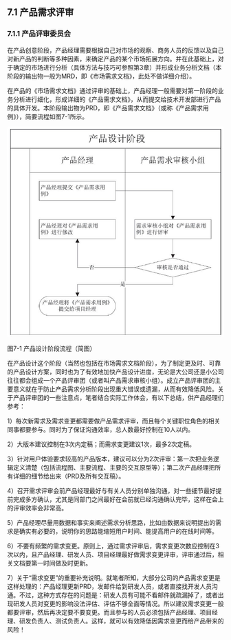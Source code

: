 ## 7.1 产品需求评审

### 7.1.1 产品评审委员会

在产品创意阶段，产品经理需要根据自己对市场的观察、商务人员的反馈以及自己对新产品的判断等多种因素，来确定产品的某个市场拓展方向。并在此基础上，对于确定的市场进行分析（具体方法与技巧可参照第3章）并形成业务分析文档（本阶段的输出物一般为MRD，即《市场需求文档》，此处不做详细介绍）。

在产品的《市场需求文档》通过评审的基础上，产品经理一般需要对第一阶段的业务分析进行细化，形成详细的《产品需求文档》，从而提交给技术开发部进行产品的具体开发。本阶段输出物为PRD，即《产品需求文档》（或称《产品需求用例》），简要流程如图7-1所示。

![](images/image01520_jpeg)

图7-1 产品设计阶段流程（简图）

在产品设计这个阶段（当然也包括在市场需求文档阶段），为了制定更及时、可靠的产品设计方案，同时也为了有效地加快产品设计进度，无论是大公司还是小公司往往都会组成一个产品评审团（或者叫产品需求审核小组）。成立产品评审团的主要意义就在于防止产品需求分析阶段出现重大错误或遗漏，从而有效降低风险。关于产品评审团的一些注意点，笔者结合实际工作体会，有以下总结，供产品经理们参考：

1）每次新需求及需求变更都需要做产品需求评审，而且每个关键职位角色的相关同事都要参与。同时为了保证沟通效率，总人数最好控制在10人以内。

2）大版本建议控制在3次内定稿；而需求变更建议1次，最多2次定稿。

3）针对用户体验要求较高的产品版本，建议可以分为2次评审：第一次把业务逻辑定义清楚（包括流程图、主要流程、主要的交互原型等）；第二次产品经理把所有详细的细节给出来（PRD及所有交互稿）。

4）召开需求评审会前产品经理最好与有关人员分别单独沟通，对一些细节最好提前完成多方确认，尤其是同部门之间最好在会前就已经沟通确认完毕，这样在会上的评审效率会非常高。

5）产品经理尽量用数据和事实来阐述需求分析思路，比如由数据来说明提出的需求是确实有必要的，说明你的思路能缩短用户时间、能提高用户的在线时间等。

6）不要有频繁的需求变更。原则上，通过需求评审后，需求变更次数应控制在3次以内，且产品经理、研发人员、项目经理最好做需求变更评审，评审通过后，相关文档要第一时间做及时更新。

7）关于“需求变更”的重要补充说明。就笔者所知，大部分公司的产品需求变更是这样处理的：产品经理更新PRD，发邮件给到研发人员，或者直接找开发人员沟通。不过，这种方式存在的问题是：研发人员有可能不看邮件就疏漏掉了，或者出现研发人员对变更的影响没法评估、评估不够全面等情况。所以建议需求变更一般都要评审，然后再决定要不要变更。而且参与的人员必须包括产品经理、项目经理、研发负责人、测试负责人。这样，就可以有效降低因需求变更而给产品带来的风险！
